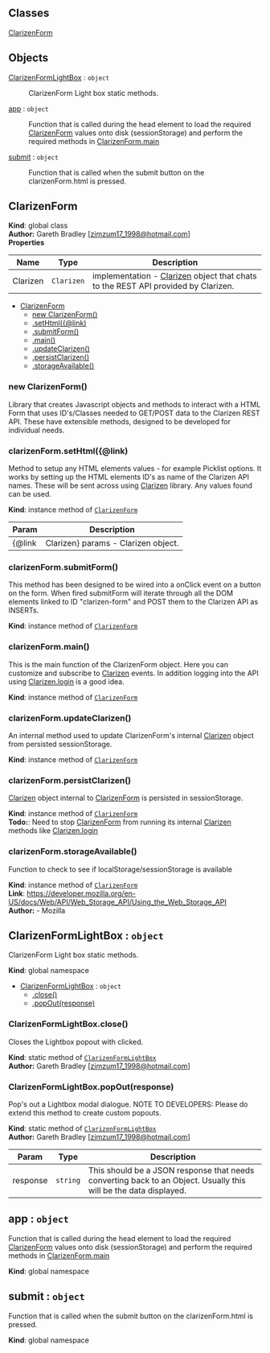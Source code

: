 ## Classes

<dl>
<dt><a href="#ClarizenForm">ClarizenForm</a></dt>
<dd></dd>
</dl>

## Objects

<dl>
<dt><a href="#ClarizenFormLightBox">ClarizenFormLightBox</a> : <code>object</code></dt>
<dd><p>ClarizenForm Light box static methods.</p>
</dd>
<dt><a href="#app">app</a> : <code>object</code></dt>
<dd><p>Function that is called during the head element to load the required
 <a href="#ClarizenForm">ClarizenForm</a> values onto disk (sessionStorage) and perform the required
 methods in <a href="ClarizenForm.main">ClarizenForm.main</a></p>
</dd>
<dt><a href="#submit">submit</a> : <code>object</code></dt>
<dd><p>Function that is called when the submit button on the clarizenForm.html
 is pressed.</p>
</dd>
</dl>

<a name="ClarizenForm"></a>
## ClarizenForm
**Kind**: global class  
**Author:** Gareth Bradley [zimzum17_1998@hotmail.com]  
**Properties**

| Name | Type | Description |
| --- | --- | --- |
| Clarizen | <code>Clarizen</code> | implementation -   [Clarizen](Clarizen) object that chats to the REST API provided by Clarizen. |


* [ClarizenForm](#ClarizenForm)
    * [new ClarizenForm()](#new_ClarizenForm_new)
    * [.setHtml({@link)](#ClarizenForm+setHtml)
    * [.submitForm()](#ClarizenForm+submitForm)
    * [.main()](#ClarizenForm+main)
    * [.updateClarizen()](#ClarizenForm+updateClarizen)
    * [.persistClarizen()](#ClarizenForm+persistClarizen)
    * [.storageAvailable()](#ClarizenForm+storageAvailable)

<a name="new_ClarizenForm_new"></a>
### new ClarizenForm()
Library that creates Javascript objects and methods to interact with aHTML Form that uses ID's/Classes needed to GET/POST data to the ClarizenREST API. These have extensible methods, designed to be developed for individual needs.

<a name="ClarizenForm+setHtml"></a>
### clarizenForm.setHtml({@link)
Method to setup any HTML elements values - for example Picklist options. It worksby setting up the HTML elements ID's as name of the Clarizen API names. These will besent across using [Clarizen](Clarizen) library. Any values found can be used.

**Kind**: instance method of <code>[ClarizenForm](#ClarizenForm)</code>  

| Param | Description |
| --- | --- |
| {@link | Clarizen} params - Clarizen object. |

<a name="ClarizenForm+submitForm"></a>
### clarizenForm.submitForm()
This method has been designed to be wired into a onClick event on a button on the form. When fired submitForm will iterate throughall the DOM elements linked to ID "clarizen-form" and POST themto the Clarizen API as INSERTs.

**Kind**: instance method of <code>[ClarizenForm](#ClarizenForm)</code>  
<a name="ClarizenForm+main"></a>
### clarizenForm.main()
This is the main function of the ClarizenForm object. Here you can customizeand subscribe to [Clarizen](Clarizen) events. In addition logging into the API using [Clarizen.login](Clarizen.login)is a good idea.

**Kind**: instance method of <code>[ClarizenForm](#ClarizenForm)</code>  
<a name="ClarizenForm+updateClarizen"></a>
### clarizenForm.updateClarizen()
An internal method used to update ClarizenForm's internal [Clarizen](Clarizen) object frompersisted sessionStorage.

**Kind**: instance method of <code>[ClarizenForm](#ClarizenForm)</code>  
<a name="ClarizenForm+persistClarizen"></a>
### clarizenForm.persistClarizen()
[Clarizen](Clarizen) object internal to [ClarizenForm](#ClarizenForm) is persisted in sessionStorage.

**Kind**: instance method of <code>[ClarizenForm](#ClarizenForm)</code>  
**Todo:**: Need to stop [ClarizenForm](#ClarizenForm) from running its internal [Clarizen](Clarizen) methods like [Clarizen.login](Clarizen.login)  
<a name="ClarizenForm+storageAvailable"></a>
### clarizenForm.storageAvailable()
Function to check to see if localStorage/sessionStorage is available

**Kind**: instance method of <code>[ClarizenForm](#ClarizenForm)</code>  
**Link**: https://developer.mozilla.org/en-US/docs/Web/API/Web_Storage_API/Using_the_Web_Storage_API  
**Author:** - Mozilla  
<a name="ClarizenFormLightBox"></a>
## ClarizenFormLightBox : <code>object</code>
ClarizenForm Light box static methods.

**Kind**: global namespace  

* [ClarizenFormLightBox](#ClarizenFormLightBox) : <code>object</code>
    * [.close()](#ClarizenFormLightBox.close)
    * [.popOut(response)](#ClarizenFormLightBox.popOut)

<a name="ClarizenFormLightBox.close"></a>
### ClarizenFormLightBox.close()
Closes the Lightbox popout with clicked.

**Kind**: static method of <code>[ClarizenFormLightBox](#ClarizenFormLightBox)</code>  
**Author:** Gareth Bradley [zimzum17_1998@hotmail.com]  
<a name="ClarizenFormLightBox.popOut"></a>
### ClarizenFormLightBox.popOut(response)
Pop's out a Lightbox modal dialogue.NOTE TO DEVELOPERS: Please do extend this method to create custom popouts.

**Kind**: static method of <code>[ClarizenFormLightBox](#ClarizenFormLightBox)</code>  
**Author:** Gareth Bradley [zimzum17_1998@hotmail.com]  

| Param | Type | Description |
| --- | --- | --- |
| response | <code>string</code> | This should be a JSON response that needs converting back to an Object. Usually this will be the data displayed. |

<a name="app"></a>
## app : <code>object</code>
Function that is called during the head element to load the required [ClarizenForm](#ClarizenForm) values onto disk (sessionStorage) and perform the required methods in [ClarizenForm.main](ClarizenForm.main)

**Kind**: global namespace  
<a name="submit"></a>
## submit : <code>object</code>
Function that is called when the submit button on the clarizenForm.html is pressed.

**Kind**: global namespace  
